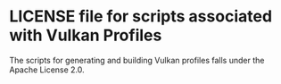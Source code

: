 # LICENSE file for scripts associated with Vulkan Profiles
The scripts for generating and building Vulkan profiles falls under the Apache License 2.0.

